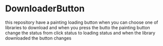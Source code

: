 # DownloaderButton
this repository have a painting loading button when you can choose one of libraries to download and when you press the butto the painting button change the status from click status to loading status and when the library downloaded the button changes 
